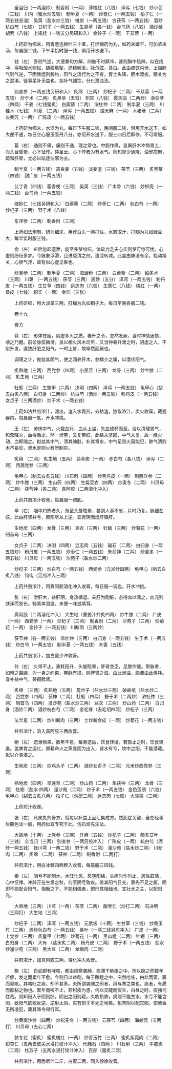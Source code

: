 <!-- { "loadSidebar": true } -->
　　全当归（一两酒炒） 制香附（一两） 薄橘红（八钱） 泽泻（七钱） 炒小茴（三钱） 川芎（蜜水炒五钱） 制半夏（一两） 炒薏仁（一两五钱） 柏子仁（一两五钱去油） 吴萸（盐水炒三钱） 楂炭（一两五钱） 白茯苓（一两五钱） 酒炒杭白芍（七钱） 甘杞子（一两五钱） 生熟草（各一钱） 台乌药（八钱） 酒炒延胡索（八钱） 上徭桂（一钱五分另研和入） 金铃子（一两） 干苁蓉（一两）

　　上药研为细末，用青葱连根叶三十茎，打烂糊药为丸，如药末嫌干，可加浓米汤，每晨服二钱，下午半饥时服一钱，俱用开水送下。

　　钱（左） 卧则气逆，大便兼旬方解，四肢不时厥冷，甚则胸中热辣，似在线冲，得呕酸水则松，腿股筋掣，遗精频发。脉沉弦，苔白。此由痰饮内伏，上阻肺气则气逆，下困脾运则脾约，阳气之流行为之不宣。胃土失降，胆木漂拔，精关为之混淆。徒事呆补无益也。拟补气蠲饮，分化泄浊法。

　　别直参（一两五钱另研和入） 炙绵 （三两） 炒杞子（二两） 干苁蓉（一两五钱） 炒于术（二两） 炙黑草（五钱） 枳实（八钱） 霞天曲（二两炒） 浙茯苓（四两） 干姜（七钱蜜炙） 白蒺藜（二两） 浓杜仲（二两） 制半夏（三两） 川桂木（七钱） 川萆 （二两） 泽泻（一两五钱） 煨天麻（一两） 木猪苓（二两） 左秦艽（一两） 广陈皮（一两五钱）

　　上药研为细末，水泛为丸，每日下午服二钱，晚间服二钱，俱用开水送下。如大便不通，每日空心服玉壶丹八分，亦用开水送下，服三四日后即停，不可常服。

　　葛（右） 通则不痛，痛则不通，理之常也。中脘作痛，显属肝木冲侮胃土，而头目昏晕，心下怔悸。仲圣云、心下悸者为有水气。则知胃少通降，浊邪攒聚，疏和肝胃，尤必以祛逐浊邪为主。

　　制半夏（一两五钱） 高良姜（五钱） 淡姜渣（三钱） 茯苓（三两） 炙黑草（四钱） 甜广皮（一两五钱）

　　公丁香（四钱） 藿香梗（三两） 吴萸（三钱） 广木香（六钱） 炒枳壳（一两二钱） 台乌药（一两五钱）

　　缩砂仁（七钱另研和入） 白蒺藜（二两） 炒枣仁（二两） 杭白芍（一两） 炒杞子（三两） 野于术（八钱）

　　东洋参（二两） 制香附（三两）

　　上药如法炮制，研为细末，用薤白头一两打烂，水煎取汁，打糊为丸如绿豆大，每半饥时服三钱。

　　俞（左） 疟后忽起遗泄，旋至多梦纷纭，体软力乏夫心实则梦可惊可忧，心虚则纷纭多梦。今脉象浮滑，且进厘清之剂，遗泄转减。此盖由脾湿有余，扰动精关，心胆气浮，故有似心虚见象也。

　　炒党参（二两） 制半夏（二两） 海蛤粉（三两） 白蒺藜（二两） 甜冬术（三两） 川萆 （一两五钱） 茯苓（三两） 辰砂（五分） 泽泻（一两五钱） 粉丹皮（一两五钱） 生甘草（四钱） 远志肉（六钱） 生薏仁（八钱） 橘红（一两） 桑皮（七钱） 枳实（一两） 金箔（三张）

　　上药研细，用大淡菜三两，打糊为丸如桐子大，每日早晚各服二钱。

　　卷十九

　　膏方

　　蒋（右） 形体苍瘦，阴虚多火之质。春升之令，忽然发厥，当时神情迷愦，顷之乃醒。前诊脉弦微滑。良以相火风木司年，又当仲春升泄之时，阴虚之人，不耐升发，遂致肝脏之阳气，一时上冒，故卒然而厥也。

　　调理之计，惟益其阴气，使之涵养肝木，参鳞介之属，以潜伏阳气。

　　炙熟地（三两） 西党参（四两） 小黑豆（三两） 龙骨（三两） 炒牛膝（二两） 炙生地（三两）

　　牡蛎（三两） 生鳖甲（六两） 决明（四两） 泽泻（一两五钱） 龟甲心（刮去白炙八两） 白归身（二两炒） 杭白芍（酒炒一两五钱） 粉丹皮（一两五钱） 女贞子（三两酒炒） 炒于术（一两五钱）

　　上药如法共煎浓汁，滤出，渣入水再煎，去枯渣，独取浓汁，炭火收膏，藏瓷器内，每晨服一匙，开水冲挑。

　　王（左） 劳伤中气，火载血行，血从上溢，失血成杯而至。治以清理胃气，和营降火，血得循止。然一涉劳，又复带红，此络未坚固，中气未复，故一经火动，血即随之。拟益其中气，清其肺脏，补其肾水，中气足则火莫能犯，肺气清则木不妄动，肾水足则火有所制矣。

　　炙绵 （二两） 炙生地（五两） 茜草炭（一两） 赤白芍（各八钱） 泽泻（二两） 西潞党参（三两）

　　龟甲心（刮去白炙五钱） 川石斛（四两） 炒黑丹皮（一两） 制西洋参（二两） 炒牛膝（三两） 生山药（四两） 生扁豆衣（四两） 炒麦冬（二两） 川贝母（二两） 茯苓神（各二两） 真阿胶（二两溶化冲入）

　　上药共煎浓汁收膏，每晨服一调匙。

　　毕（右） 咽中灼热者久，渐至头旋眩晕，甚则人事不省，片时乃复。脉细左弦。此由肝肾并亏，厥阳尽从上逆。宜育阴而熄肝镇肝。

　　生地炭（四两） 龙骨（三两） 豆衣（三两） 牡蛎（三两） 炒菊花（一两） 制首乌（三两）

　　女贞子（二两） 决明（四两） 远志肉（五钱） 磁石（二两） 白归身（一两五钱炒） 粉丹皮（一两五钱） 炒枣仁（一两五钱） 朱茯神（二两） 炒麦冬（一两五钱） 川贝母（一两五钱） 沙苑子（盐水炒二两）

　　炒杞子（三两） 炒白芍（一两五钱） 西党参（元米炒四两） 龟甲心（刮去白炙八钱） 钩钩（另煎冲入三两）

　　上药共煎浓汁，用真阿胶溶化冲入收膏，每日服一调匙，开水冲挑。

　　张（右） 泄肝木，益肝阴，身热循退。夫肝为刚脏，必得血以濡之，血充则肤泽而发长。特素体湿盛，未便一味滋填耳。

　　真阿胶（二两溶化冲入） 大生地（重姜汁拌炙四两） 炒牛膝（二两） 广皮（一两） 西党参（一两） 炒杞子（三两） 制香附（二两） 沙苑子（三两） 炒菊花（一两） 金铃子（一两五钱） 川断肉（三两炒）

　　茯苓神（各一两五钱） 浓杜仲（三两） 白归身（一两五钱） 生于术（一两五钱） 炒白芍（一两五钱） 制半夏（一两五钱） 木香（五钱）

　　上药共煎浓汁，加白蜜少许收膏。

　　孙（右） 久带不止，液耗阳升，头旋眩晕，肝肾空乏，足膝作酸。带脉者，如带之围绕，为一身之约束，带脉有损，则脾胃之湿，由此渗溢，脂液由此俱耗。宜补益中气，兼摄脾肾。

　　炙绵 （三两） 炙熟地（五两） 菟丝子（盐水炒三两） 破故纸（盐水炒二两） 西党参（四两） 茯神（二两） 牡蛎（四两） 野于术（二两炒） 浓杜仲（三两） 制首乌（四两） 潼沙苑（盐水炒三两） 豆衣（三两） 炒山药（二两） 白归身（酒炒二两） 酒炒杭白芍（二两） 金毛脊（去毛切四两） 炒杞子（三两）

　　法半夏（二两） 炒川断肉（三两） 土炒新会皮（一两） 炒菊花（一两五钱）

　　共煎浓汁，溶入真阿胶三两收膏。

　　鲍（左） 遗泄频来，数年不愈，每至遗后，饮食转增，若暂止之时，饮食转退。盖脾胃之运化，原藉命火之蒸变而为出入，肾水有亏，坎中之阳，不能潜藏。拟以介类潜之。

　　生地炭（三两） 炒鸡头子（二两） 酒炒女贞子（二两） 元米炒西党参（三两）

　　熟地炭（四两） 旱莲草（二两） 炒山药（二两） 朱茯神（三两） 龙骨（三两） 牡蛎（盐水 四两） 潼沙苑（二两） 炒于术（一两五钱） 金色莲须（六钱） 龟甲心（刮去白炙八两） 柏子仁（勿研二两） 远志肉（七钱） 大淡菜（三两）

　　上药煎汁收膏。

　　张（右） 凡属丸剂膏方，俗每以补益上品汇集成方。然此症关键，全在经事后期色淡一层，用药似宜专究于此。仿石顽先生法。

　　大熟地（十两） 上党参（三两） 升麻（五钱） 炒杞子（二两） 醋炙艾叶（三钱） 全当归（三两） 别直参（一两另煎冲入） 广陈皮（一两） 杭白芍（酒炒一两五钱） 抚川芎（一两二钱） 野于术（二两） 潼沙苑（盐水炒二两） 川断肉（二两） 炙绵 （二两） 茯神（二两） 制香附（二两打）

　　共煎浓汁，用白冰糖四两糁入收膏，每晨服三四钱。

　　秦（左） 阴亏不能制木，木旺化风，风壅阳络，头痛时作时止，风性鼓荡，心中怔悸。冲龄正在生发之秋，何至阴亏致疾。盖其阳气日充，禀先不足之躯，阴即不能配合阳气，相衡之下，不能相偶者，即形其相绌也。宜壮水之主，以配阳光。

　　大熟地（三两） 川芎（一两） 茯苓（二两） 酸枣仁（炒打二两） 石决明（三两打） 大生地（三两）

　　炒杞子（二两） 泽泻（一两五钱） 元武板（十两） 生甘草（三钱） 炒香玉竹（二两） 酒炒杭白芍（一两五钱） 桑叶（一两二钱另煎冲入） 广皮（一两） 上党参（三两） 炙鳖甲（七两） 炒菊花（一两） 黑山栀（二两） 牡蛎（三两） 白归身（二两） 大有 （盐水炙二两） 粉丹皮（二两） 野于术（一两五钱） 盐水炒潼沙苑（三两） 黑大豆（二两） 龙眼肉（二两）

　　共煎浓汁，加真阿胶三两，溶化冲入收膏。

　　鲍（左） 自幼即有哮咳，都由风寒袭肺，痰滞于肺络之中，所以隐之而数年若瘳，发之而累年不愈。今则日以益剧，每于酣睡之中，突然呛咳，由此而寤，寤而频咳，其咯吐之痰，却不甚多。夫所谓袭肺之邪者，风与寒之类也。痰者，有质而胶粘之物也。累年而咳不止，若积痰为患，何以交睫而痰生，白昼之时，痰独何往哉。则知阳入于阴则卧，阴出之阳则寤，久咳损肺，病则不能生水，水亏不能含阳，致阳气欲收反逆，逆射太阴，实有损乎本元之地矣。拟育阴以配其阳，使肺金无所凌犯，冀其降令得行耳。

　　炒黄南沙参（四两） 炒松麦冬（一两五钱） 云茯苓（四两） 海蛤壳（五两打） 川贝母（去心二两）

　　款冬花（蜜炙） 蜜炙橘红（一两） 炒香玉竹（三两） 蜜炙紫菀肉（二两） 甜杏仁（五两去皮尖水浸打绞汁冲入） 代赭石（四两 ） 川石斛（三两） 牛膝炭（二两） 杜苏子（五两水浸打绞汁冲入） 百部（蜜炙二两）

　　共煎浓汁，用悉尼汁二斤，白蜜二两，同入徐徐收膏。

